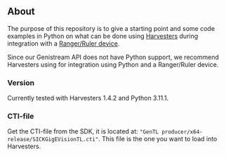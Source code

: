 ## About
The purpose of this repository is to give a starting point and some code examples in Python on what can be done using [Harvesters](https://github.com/genicam/harvesters/) during integration with a [Ranger/Ruler device](https://www.sick.com/se/en/catalog/products/machine-vision-and-identification/machine-vision/ranger3/c/g448354).

Since our Genistream API does not have Python support, we recommend Harvesters using for integration using Python and a Ranger/Ruler device. 

### Version
Currently tested with Harvesters 1.4.2 and Python 3.11.1.

### CTI-file
Get the CTI-file from the SDK, it is located at: `"GenTL producer/x64-release/SICKGigEVisionTL.cti"`. This file is the one you want to load into Harvesters.
